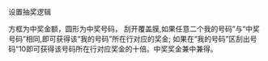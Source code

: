 设置抽奖逻辑

方框为中奖金额，圆形为中奖号码，
刮开覆盖膜,如果任意二个我的号码”与“中奖号码”相同,即可获得该“我的号码”所在行对应的奖金;
如果在“我的号码”区刮出号码“10即可获得该号码所在行对应奖金的十倍。中奖奖金兼中兼得。